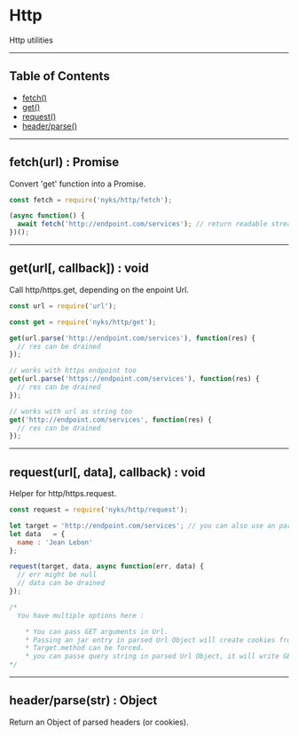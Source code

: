 # Http

Http utilities

------

## Table of Contents

  * [fetch()](#fetch)
  * [get()](#get)
  * [request()](#request)
  * [header/parse()](#parse)

------

<a name="fetch"></a>
## fetch(url) : Promise

Convert 'get' function into a Promise.

```javascript
const fetch = require('nyks/http/fetch');

(async function() {
  await fetch('http://endpoint.com/services'); // return readable stream or throw
})();
```

------

<a name="get"></a>
## get(url[, callback]) : void

Call http/https.get, depending on the enpoint Url.

```javascript
const url = require('url');

const get = require('nyks/http/get');

get(url.parse('http://endpoint.com/services'), function(res) {
  // res can be drained
});

// works with https endpoint too
get(url.parse('https://endpoint.com/services'), function(res) {
  // res can be drained
});

// works with url as string too
get('http://endpoint.com/services', function(res) {
  // res can be drained
});
```

------

<a name="request"></a>
## request(url[, data], callback) : void

Helper for http/https.request.

```javascript
const request = require('nyks/http/request');

let target = 'http://endpoint.com/services'; // you can also use an parsed Url
let data   = {
  name : 'Jean Lebon'
};

request(target, data, async function(err, data) {
  // err might be null
  // data can be drained
});

/*
  You have multiple options here :

    * You can pass GET arguments in Url.
    * Passing an jar entry in parsed Url Object will create cookies from this jar.
    * Target.method can be forced.
    * you can passe query string in parsed Url Object, it will write GET parametters automatically (for ex : target.qs = {name : 'Jean'}).
*/
```

------

<a name="parse"></a>
## header/parse(str) : Object

Return an Object of parsed headers (or cookies).
